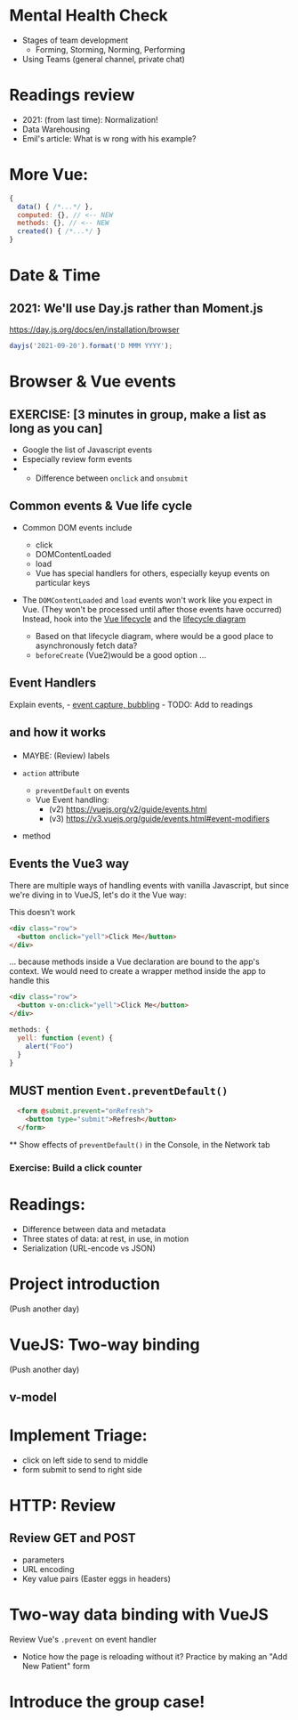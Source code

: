 # Mental Health Check
  - Stages of team development
    - Forming, Storming, Norming, Performing
  - Using Teams (general channel, private chat)

# Readings review

* 2021: (from last time): Normalization!
* Data Warehousing
* Emil's article: What is w rong with his example?

# More Vue:

```js
{
  data() { /*...*/ },
  computed: {}, // <-- NEW
  methods: {}, // <-- NEW
  created() { /*...*/ }
}
```
# Date & Time

## 2021: We'll use Day.js rather than Moment.js
https://day.js.org/docs/en/installation/browser

```js
dayjs('2021-09-20').format('D MMM YYYY');
```

# Browser & Vue events

## EXERCISE: [3 minutes in group, make a list as long as you can]
  * Google the list of Javascript events
  * Especially review form events
  *   - Difference between `onclick` and `onsubmit`

## Common events & Vue life cycle

  * Common DOM events include
    - click
    - DOMContentLoaded
    - load
    - Vue has special handlers for others, especially keyup events on particular keys

  * The `DOMContentLoaded` and `load` events won't work like you expect in Vue. (They won't be processed until after those events have occurred) Instead, hook into the [Vue lifecycle](https://vuejs.org/v2/api/#Options-Lifecycle-Hooks) and the [lifecycle diagram](https://vuejs.org/v2/guide/instance.html#Lifecycle-Diagram)
    - Based on that lifecycle diagram, where would be a good place to asynchronously fetch data?
    - `beforeCreate` (Vue2)would be a good option ...


## Event Handlers
Explain events,
    - [event capture, bubbling](https://www.quirksmode.org/js/events_order.html)
    - TODO: Add to readings

## <form> and how it works
  * MAYBE: (Review) labels

  * `action` attribute
    - `preventDefault` on events
    - Vue Event handling:
        * (v2) https://vuejs.org/v2/guide/events.html
        * (v3) https://v3.vuejs.org/guide/events.html#event-modifiers
  * method

## Events the Vue3 way
There are multiple ways of handling events with vanilla Javascript, but since we're diving in to VueJS, let's do it the Vue way:

This doesn't work
```html
<div class="row">
  <button onclick="yell">Click Me</button>
</div>
```
... because methods inside a Vue declaration are bound to the app's context. We would need to create a wrapper method inside the app to handle this

```html
<div class="row">
  <button v-on:click="yell">Click Me</button>
</div>
```
```js
methods: {
  yell: function (event) {
    alert("Foo")
  }
}
```

## MUST mention `Event.preventDefault()`

```html
  <form @submit.prevent="onRefresh">
    <button type="submit">Refresh</button>
  </form>
```

** Show effects of `preventDefault()` in the Console, in the Network tab

### Exercise: Build a click counter


# Readings:
  - Difference between data and metadata
  - Three states of data: at rest, in use, in motion
  - Serialization (URL-encode vs JSON)



# Project introduction
(Push another day)

# VueJS: Two-way binding
(Push another day)
## v-model


# Implement Triage:
  - click on left side to send to middle
  - form submit to send to right side

# HTTP: Review
## Review GET and POST

  * parameters
  * URL encoding
  * Key value pairs (Easter eggs in headers)


# Two-way data binding with VueJS
Review Vue's `.prevent` on event handler
  * Notice how the page is reloading without it?
Practice by making an "Add New Patient" form


# Introduce the group case!
